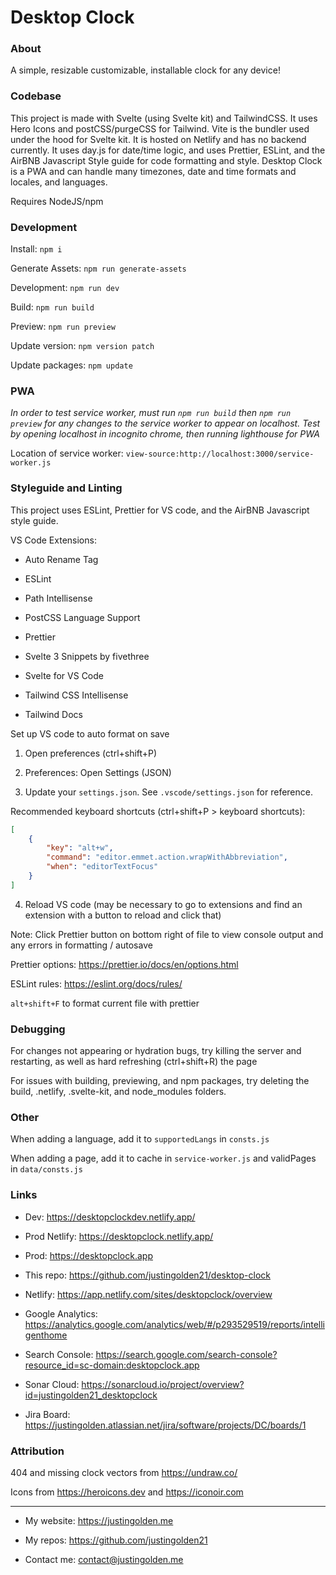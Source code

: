 # Desktop Clock

### About

A simple, resizable customizable, installable clock for any device!

### Codebase

This project is made with Svelte (using Svelte kit) and TailwindCSS. It uses Hero Icons and postCSS/purgeCSS for Tailwind. Vite is the bundler used under the hood for Svelte kit. It is hosted on Netlify and has no backend currently. It uses day.js for date/time logic, and uses Prettier, ESLint, and the AirBNB Javascript Style guide for code formatting and style. Desktop Clock is a PWA and can handle many timezones, date and time formats and locales, and languages.

Requires NodeJS/npm

### Development

Install: `npm i`

Generate Assets: `npm run generate-assets`

Development: `npm run dev`

Build: `npm run build`

Preview: `npm run preview`

Update version: `npm version patch`

Update packages: `npm update`

### PWA

_In order to test service worker, must run `npm run build` then `npm run preview` for any changes to the service worker to appear on localhost. Test by opening localhost in incognito chrome, then running lighthouse for PWA_

Location of service worker: `view-source:http://localhost:3000/service-worker.js`

### Styleguide and Linting

This project uses ESLint, Prettier for VS code, and the AirBNB Javascript style guide.

VS Code Extensions:

- Auto Rename Tag

- ESLint

- Path Intellisense

- PostCSS Language Support

- Prettier

- Svelte 3 Snippets by fivethree

- Svelte for VS Code

- Tailwind CSS Intellisense

- Tailwind Docs

Set up VS code to auto format on save

1. Open preferences (ctrl+shift+P)

2. Preferences: Open Settings (JSON)

3. Update your `settings.json`. See `.vscode/settings.json` for reference.

Recommended keyboard shortcuts (ctrl+shift+P > keyboard shortcuts):

```json
[
	{
		"key": "alt+w",
		"command": "editor.emmet.action.wrapWithAbbreviation",
		"when": "editorTextFocus"
	}
]
```

4. Reload VS code (may be necessary to go to extensions and find an extension with a button to reload and click that)

Note: Click Prettier button on bottom right of file to view console output and any errors in formatting / autosave

Prettier options: https://prettier.io/docs/en/options.html

ESLint rules: https://eslint.org/docs/rules/

`alt+shift+F` to format current file with prettier

### Debugging

For changes not appearing or hydration bugs, try killing the server and restarting, as well as hard refreshing (ctrl+shift+R) the page

For issues with building, previewing, and npm packages, try deleting the build, .netlify, .svelte-kit, and node_modules folders.

### Other

When adding a language, add it to `supportedLangs` in `consts.js`

When adding a page, add it to cache in `service-worker.js` and validPages in `data/consts.js`

### Links

- Dev: https://desktopclockdev.netlify.app/

- Prod Netlify: https://desktopclock.netlify.app/

- Prod: https://desktopclock.app

- This repo: https://github.com/justingolden21/desktop-clock

- Netlify: https://app.netlify.com/sites/desktopclock/overview

- Google Analytics: https://analytics.google.com/analytics/web/#/p293529519/reports/intelligenthome

- Search Console: https://search.google.com/search-console?resource_id=sc-domain:desktopclock.app

- Sonar Cloud: https://sonarcloud.io/project/overview?id=justingolden21_desktopclock

- Jira Board: https://justingolden.atlassian.net/jira/software/projects/DC/boards/1

### Attribution

404 and missing clock vectors from https://undraw.co/

Icons from https://heroicons.dev and https://iconoir.com

<hr>

- My website: https://justingolden.me

- My repos: https://github.com/justingolden21

- Contact me: contact@justingolden.me
